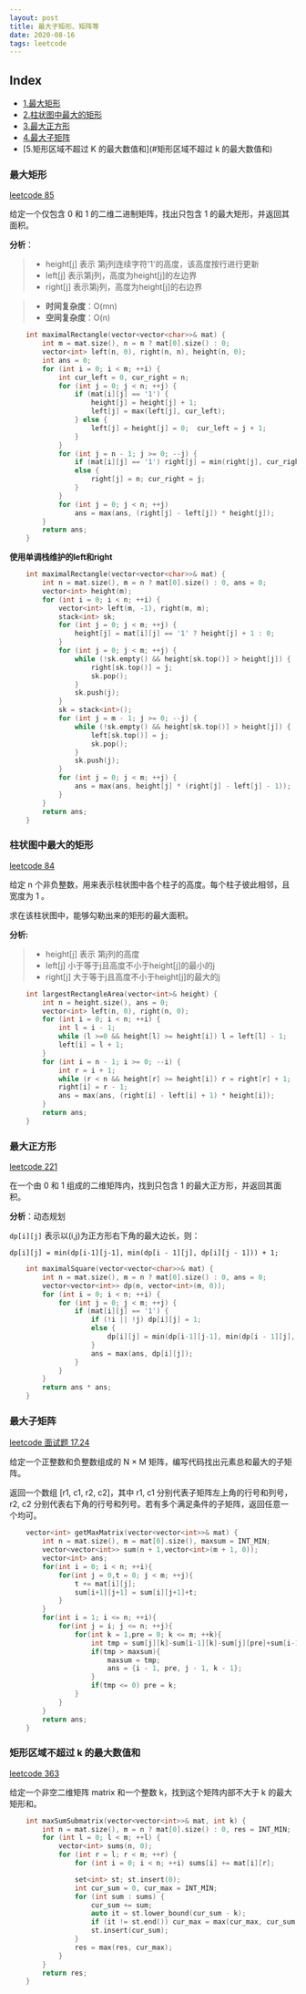 ```yaml
---
layout: post
title: 最大子矩形、矩阵等
date: 2020-08-16
tags: leetcode    
---
```



Index
---
<!-- TOC -->

- [1.最大矩形](#最大矩形)
- [2.柱状图中最大的矩形](#柱状图中最大的矩形)
- [3.最大正方形](#最大正方形)
- [4.最大子矩阵](#最大子矩阵)
- [5.矩形区域不超过 K 的最大数值和](#矩形区域不超过 k 的最大数值和)

<!-- /TOC -->


### 最大矩形

[leetcode 85](https://leetcode-cn.com/problems/maximal-rectangle/)

给定一个仅包含 0 和 1 的二维二进制矩阵，找出只包含 1 的最大矩形，并返回其面积。

**分析**： 
>* height[j] 表示 第j列连续字符'1'的高度，该高度按行进行更新
>* left[j] 表示第j列，高度为height[j]的左边界
>* right[j] 表示第j列，高度为height[j]的右边界

>* **时间复杂度**：O(mn)
>* **空间复杂度**：O(n)

```c++
    int maximalRectangle(vector<vector<char>>& mat) {
        int m = mat.size(), n = m ? mat[0].size() : 0;
        vector<int> left(n, 0), right(n, n), height(n, 0);
        int ans = 0;
        for (int i = 0; i < m; ++i) {
            int cur_left = 0, cur_right = n;
            for (int j = 0; j < n; ++j) {
                if (mat[i][j] == '1') {
                    height[j] = height[j] + 1;
                    left[j] = max(left[j], cur_left);
                } else {
                    left[j] = height[j] = 0;  cur_left = j + 1;
                }
            }
            for (int j = n - 1; j >= 0; --j) {
                if (mat[i][j] == '1') right[j] = min(right[j], cur_right);
                else {
                    right[j] = n; cur_right = j;
                }
            }
            for (int j = 0; j < n; ++j)
                ans = max(ans, (right[j] - left[j]) * height[j]);
        }
        return ans;
    }
```
**使用单调栈维护的left和right**

```c++
    int maximalRectangle(vector<vector<char>>& mat) {
        int n = mat.size(), m = n ? mat[0].size() : 0, ans = 0;
        vector<int> height(m);
        for (int i = 0; i < n; ++i) {
            vector<int> left(m, -1), right(m, m);
            stack<int> sk;
            for (int j = 0; j < m; ++j) {
                height[j] = mat[i][j] == '1' ? height[j] + 1 : 0;
            }
            for (int j = 0; j < m; ++j) {
                while (!sk.empty() && height[sk.top()] > height[j]) {
                    right[sk.top()] = j;
                    sk.pop();
                }
                sk.push(j);
            }
            sk = stack<int>();
            for (int j = m - 1; j >= 0; --j) {
                while (!sk.empty() && height[sk.top()] > height[j]) {
                    left[sk.top()] = j;
                    sk.pop();
                }
                sk.push(j);
            }
            for (int j = 0; j < m; ++j) {
                ans = max(ans, height[j] * (right[j] - left[j] - 1));
            }
        }
        return ans;
    }
```


### 柱状图中最大的矩形

[leetcode 84](https://leetcode-cn.com/problems/largest-rectangle-in-histogram/)

给定 n 个非负整数，用来表示柱状图中各个柱子的高度。每个柱子彼此相邻，且宽度为 1 。

求在该柱状图中，能够勾勒出来的矩形的最大面积。


**分析:**

>* height[j] 表示 第j列的高度
>* left[j] 小于等于j且高度不小于height[j]的最小的j
>* right[j] 大于等于j且高度不小于height[j]的最大的j


```c++
    int largestRectangleArea(vector<int>& height) {
        int n = height.size(), ans = 0;
        vector<int> left(n, 0), right(n, 0);
        for (int i = 0; i < n; ++i) {
            int l = i - 1;
            while (l >=0 && height[l] >= height[i]) l = left[l] - 1;
            left[i] = l + 1;
        }
        for (int i = n - 1; i >= 0; --i) {
            int r = i + 1;
            while (r < n && height[r] >= height[i]) r = right[r] + 1;
            right[i] = r - 1;
            ans = max(ans, (right[i] - left[i] + 1) * height[i]);
        }
        return ans;
    }
```

### 最大正方形

[leetcode 221](https://leetcode-cn.com/problems/maximal-square/)

在一个由 0 和 1 组成的二维矩阵内，找到只包含 1 的最大正方形，并返回其面积。

**分析**：动态规划

`dp[i][j]` 表示以(i,j)为正方形右下角的最大边长，则：  

`dp[i][j] = min(dp[i-1][j-1], min(dp[i - 1][j], dp[i][j - 1])) + 1;`

```c++
    int maximalSquare(vector<vector<char>>& mat) {
        int n = mat.size(), m = n ? mat[0].size() : 0, ans = 0;
        vector<vector<int>> dp(n, vector<int>(m, 0));
        for (int i = 0; i < n; ++i) {
            for (int j = 0; j < m; ++j) {
                if (mat[i][j] == '1') {
                    if (!i || !j) dp[i][j] = 1;
                    else {
                        dp[i][j] = min(dp[i-1][j-1], min(dp[i - 1][j], dp[i][j - 1])) + 1;
                    }
                    ans = max(ans, dp[i][j]);
                }
            }
        }
        return ans * ans;
    }
```

### 最大子矩阵

[leetcode 面试题 17.24](https://leetcode-cn.com/problems/max-submatrix-lcci/)

给定一个正整数和负整数组成的 N × M 矩阵，编写代码找出元素总和最大的子矩阵。

返回一个数组 [r1, c1, r2, c2]，其中 r1, c1 分别代表子矩阵左上角的行号和列号，r2, c2 分别代表右下角的行号和列号。若有多个满足条件的子矩阵，返回任意一个均可。

```c++
    vector<int> getMaxMatrix(vector<vector<int>>& mat) {
        int n = mat.size(), m = mat[0].size(), maxsum = INT_MIN;
        vector<vector<int>> sum(n + 1,vector<int>(m + 1, 0));
        vector<int> ans;
        for(int i = 0; i < n; ++i){
            for(int j = 0,t = 0; j < m; ++j){
                t += mat[i][j];
                sum[i+1][j+1] = sum[i][j+1]+t;
            }
        }
        for(int i = 1; i <= n; ++i){
            for(int j = i; j <= n; ++j){
                for(int k = 1,pre = 0; k <= m; ++k){
                    int tmp = sum[j][k]-sum[i-1][k]-sum[j][pre]+sum[i-1][pre];
                    if(tmp > maxsum){
                        maxsum = tmp;
                        ans = {i - 1, pre, j - 1, k - 1};
                    }
                    if(tmp <= 0) pre = k;
                }
            }
        }
        return ans;
    }
```

### 矩形区域不超过 k 的最大数值和

[leetcode 363](https://leetcode-cn.com/problems/max-sum-of-rectangle-no-larger-than-k/)

给定一个非空二维矩阵 matrix 和一个整数 k，找到这个矩阵内部不大于 k 的最大矩形和。

```c++
    int maxSumSubmatrix(vector<vector<int>>& mat, int k) {
        int n = mat.size(), m = n ? mat[0].size() : 0, res = INT_MIN;
        for (int l = 0; l < m; ++l) {
            vector<int> sums(n, 0);
            for (int r = l; r < m; ++r) {
                for (int i = 0; i < n; ++i) sums[i] += mat[i][r];

                set<int> st; st.insert(0);
                int cur_sum = 0, cur_max = INT_MIN;
                for (int sum : sums) {
                    cur_sum += sum;
                    auto it = st.lower_bound(cur_sum - k);
                    if (it != st.end()) cur_max = max(cur_max, cur_sum - *it);
                    st.insert(cur_sum);
                }
                res = max(res, cur_max);
            }
        }
        return res;
    }
```

